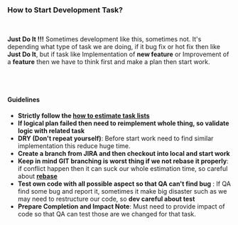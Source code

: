 ### How to Start Development Task?

<br> 

**Just Do It !!!** Sometimes development like this, sometimes not. It's depending what type of task we are doing, if it
bug fix or hot fix then like **Just Do It**, but if task like Implementation of **new feature** or Improvement of a **feature**
then we have to think first and make a plan then start work.


<br><br>

#### Guidelines 

* **Strictly follow the [how to estimate task lists](/webcommander/basic/how-to-estimate-task/)**
* **If logical plan failed then need to reimplement whole thing, so validate logic with related task**
* **DRY (Don't repeat yourself)**: Before start work need to find similar implementation this reduce huge time.
* **Create a branch from JIRA and then checkout into local and start work**
* **Keep in mind GIT branching is worst thing if we not rebase it properly**: if conflict happen then it can suck our whole estimation time, so careful about **[rebase](/webcommander/vcs/vcs-sytem/)** 
* **Test own code with all possible aspect so that QA can't find bug** : If QA find some bug and report it, sometimes it make big disaster such as we may need to restructure our code, so **dev careful about test**
* **Prepare Completion and Impact Note**: Must need to provide impact of code so that QA can test those are we changed for that task.


